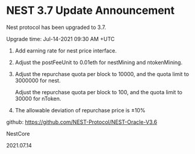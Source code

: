# NEST 3.7 Update Announcement

Nest protocol has been upgraded to 3.7.

Upgrade time: Jul-14-2021 09:30 AM +UTC

1. Add earning rate for nest price interface.

2. Adjust the postFeeUnit to 0.01eth for nestMining and ntokenMining.

3. Adjust the repurchase quota per block to 10000, and the quota limit to 3000000 for nest.

   Adjust the repurchase quota per block to 100, and the quota limit to 30000 for nToken.

4. The allowable deviation of repurchase price is ±10%

github: https://github.com/NEST-Protocol/NEST-Oracle-V3.6

NestCore

2021.07.14